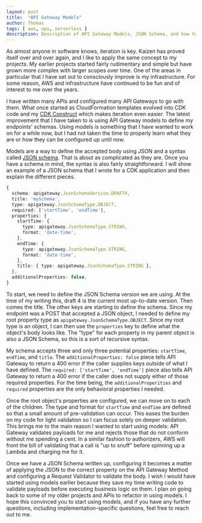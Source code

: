```yaml
---
layout: post
title:  "API Gateway Models"
author: Thomas
tags: [ aws, ops, serverless ]
description: Description of API Gateway Models, JSON Schema, and how to use them
---
```


As almost anyone in software knows, iteration is key. Kaizen has proved itself over and over again, and I like to apply the same concept to my projects. My earlier projects started fairly rudimentary and simple but have grown more complex with larger scopes over time. One of the areas in particular that I have set out to consciously improve is my infrastructure. For some reason, AWS and infrastructure have continued to be fun and of interest to me over the years.

I have written many APIs and configured many API Gateways to go with them. What once started as CloudFormation templates evolved into CDK code and my [CDK Construct](https://www.npmjs.com/package/crow-api) which makes iteration even easier. The latest improvement that I have taken to is using API Gateway models to define my endpoints' schemas. Using models is something that I have wanted to work on for a while now, but I had not taken the time to properly learn what they are or how they can be configured up until now.

Models are a way to define the accepted body using JSON and a syntax called [JSON schema](https://json-schema.org/). That is about as complicated as they are. Once you have a schema in mind, the syntax is also fairly straightforward. I will show an example of a JSON schema that I wrote for a CDK application and then explain the different pieces.

```typescript
{
  schema: apigateway.JsonSchemaVersion.DRAFT4,
  title: 'mySchema',
  type: apigateway.JsonSchemaType.OBJECT,
  required: ['startTime', 'endTime'],
  properties: {
    startTime: {
      type: apigateway.JsonSchemaType.STRING,
      format: 'date-time',
    },
    endTime: {
      type: apigateway.JsonSchemaType.STRING,
      format: 'date-time',
    },
    title: { type: apigateway.JsonSchemaType.STRING },
  },
  additionalProperties: false,
}
```

To start, we need to define the JSON Schema version we are using. At the time of my writing this, draft 4 is the current most up-to-date version. Then comes the title. The other keys are starting to define the schema. Since my endpoint was a POST that accepted a JSON object, I needed to define my root property type as `apigateway.JsonSchemaType.OBJECT`. Since my root type is an object, I can then use the `properties` key to define what the object's body looks like. The "type" for each property in my parent object is also a JSON Schema, so this is a sort of recursive syntax.

My schema accepts three and only three potential properties: `startTime`, `endTime`, and `title`. The `additionalProperties: false` piece tells API Gateway to return a 400 error if the caller supplies keys outside of what I have defined. The `required: ['startTime', 'endTime']` piece also tells API Gateway to return a 400 error if the caller does not supply either of those required properties. For the time being, the `additionalProperities` and `required` properties are the only behavioral properties I needed.

Once the root object's properties are configured, we can move on to each of the children. The type and format for `startTime` and `endTime` are defined so that a small amount of pre-validation can occur. This eases the burden on my code for light validation so I can focus solely on deeper validation. This brings me to the main reason I wanted to start using models: API Gateway validates payloads for me and rejects those that do not conform without me spending a cent. In a similar fashion to authorizers, AWS will front the bill of validating that a call is "up to snuff" before spinning up a Lambda and charging me for it.

Once we have a JSON Schema written up, configuring it becomes a matter of applying the JSON to the correct property on the API Gateway Method and configuring a Request Validator to validate the body. I wish I would have started using models earlier because they save my time writing code to validate payloads before executing business logic on them. I plan on going back to some of my older projects and APIs to refactor in using models. I hope this convinced you to start using models, and if you have any further questions, including implementation-specific questions, feel free to reach out to me.